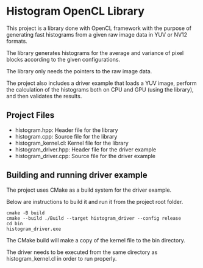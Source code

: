 # Histogram OpenCL Library

This project is a library done with OpenCL framework with the purpose of generating fast histograms from a given raw image data in YUV or NV12 formats.

The library generates histograms for the average and variance of pixel blocks according to the given configurations.

The library only needs the pointers to the raw image data.

The project also includes a driver example that loads a YUV image, perform the calculation of the histograms both on CPU and GPU (using the library), and then validates the results.

## Project Files

- histogram.hpp: Header file for the library
- histogram.cpp: Source file for the library
- histogram_kernel.cl: Kernel file for the library
- histogram_driver.hpp: Header file for the driver example
- histogram_driver.cpp: Source file for the driver example

## Building and running driver example

The project uses CMake as a build system for the driver example.

Below are instructions to build it and run it from the project root folder.

```
cmake -B build
cmake --build ./Build --target histogram_driver --config release
cd bin
histogram_driver.exe
```

The CMake build will make a copy of the kernel file to the bin directory.

The driver needs to be executed from the same directory as histogram_kernel.cl in order to run properly.
